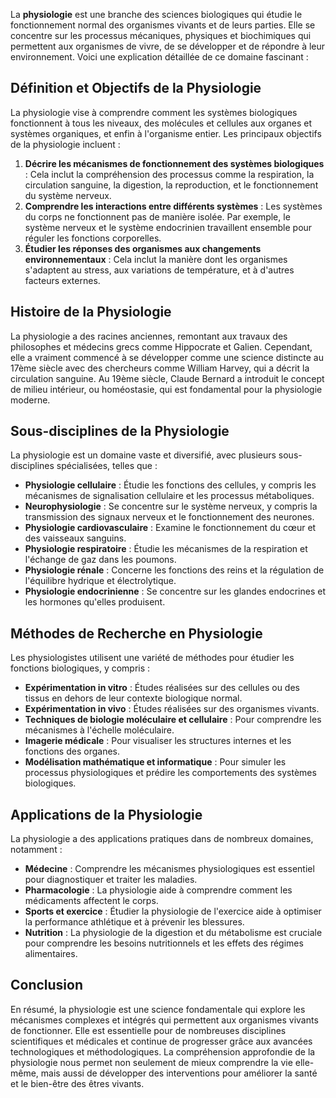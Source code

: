 La **physiologie** est une branche des sciences biologiques qui étudie le fonctionnement normal des organismes vivants et de leurs parties. Elle se concentre sur les processus mécaniques, physiques et biochimiques qui permettent aux organismes de vivre, de se développer et de répondre à leur environnement. Voici une explication détaillée de ce domaine fascinant :

## Définition et Objectifs de la Physiologie

La physiologie vise à comprendre comment les systèmes biologiques fonctionnent à tous les niveaux, des molécules et cellules aux organes et systèmes organiques, et enfin à l'organisme entier. Les principaux objectifs de la physiologie incluent :

1. **Décrire les mécanismes de fonctionnement des systèmes biologiques** : Cela inclut la compréhension des processus comme la respiration, la circulation sanguine, la digestion, la reproduction, et le fonctionnement du système nerveux.
2. **Comprendre les interactions entre différents systèmes** : Les systèmes du corps ne fonctionnent pas de manière isolée. Par exemple, le système nerveux et le système endocrinien travaillent ensemble pour réguler les fonctions corporelles.
3. **Étudier les réponses des organismes aux changements environnementaux** : Cela inclut la manière dont les organismes s'adaptent au stress, aux variations de température, et à d'autres facteurs externes.

## Histoire de la Physiologie

La physiologie a des racines anciennes, remontant aux travaux des philosophes et médecins grecs comme Hippocrate et Galien. Cependant, elle a vraiment commencé à se développer comme une science distincte au 17ème siècle avec des chercheurs comme William Harvey, qui a décrit la circulation sanguine. Au 19ème siècle, Claude Bernard a introduit le concept de milieu intérieur, ou homéostasie, qui est fondamental pour la physiologie moderne.

## Sous-disciplines de la Physiologie

La physiologie est un domaine vaste et diversifié, avec plusieurs sous-disciplines spécialisées, telles que :

- **Physiologie cellulaire** : Étudie les fonctions des cellules, y compris les mécanismes de signalisation cellulaire et les processus métaboliques.
- **Neurophysiologie** : Se concentre sur le système nerveux, y compris la transmission des signaux nerveux et le fonctionnement des neurones.
- **Physiologie cardiovasculaire** : Examine le fonctionnement du cœur et des vaisseaux sanguins.
- **Physiologie respiratoire** : Étudie les mécanismes de la respiration et l'échange de gaz dans les poumons.
- **Physiologie rénale** : Concerne les fonctions des reins et la régulation de l'équilibre hydrique et électrolytique.
- **Physiologie endocrinienne** : Se concentre sur les glandes endocrines et les hormones qu'elles produisent.

## Méthodes de Recherche en Physiologie

Les physiologistes utilisent une variété de méthodes pour étudier les fonctions biologiques, y compris :

- **Expérimentation in vitro** : Études réalisées sur des cellules ou des tissus en dehors de leur contexte biologique normal.
- **Expérimentation in vivo** : Études réalisées sur des organismes vivants.
- **Techniques de biologie moléculaire et cellulaire** : Pour comprendre les mécanismes à l'échelle moléculaire.
- **Imagerie médicale** : Pour visualiser les structures internes et les fonctions des organes.
- **Modélisation mathématique et informatique** : Pour simuler les processus physiologiques et prédire les comportements des systèmes biologiques.

## Applications de la Physiologie

La physiologie a des applications pratiques dans de nombreux domaines, notamment :

- **Médecine** : Comprendre les mécanismes physiologiques est essentiel pour diagnostiquer et traiter les maladies.
- **Pharmacologie** : La physiologie aide à comprendre comment les médicaments affectent le corps.
- **Sports et exercice** : Étudier la physiologie de l'exercice aide à optimiser la performance athlétique et à prévenir les blessures.
- **Nutrition** : La physiologie de la digestion et du métabolisme est cruciale pour comprendre les besoins nutritionnels et les effets des régimes alimentaires.

## Conclusion

En résumé, la physiologie est une science fondamentale qui explore les mécanismes complexes et intégrés qui permettent aux organismes vivants de fonctionner. Elle est essentielle pour de nombreuses disciplines scientifiques et médicales et continue de progresser grâce aux avancées technologiques et méthodologiques. La compréhension approfondie de la physiologie nous permet non seulement de mieux comprendre la vie elle-même, mais aussi de développer des interventions pour améliorer la santé et le bien-être des êtres vivants.
